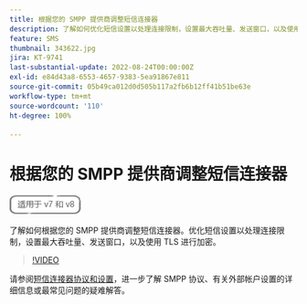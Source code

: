 ```yaml
---
title: 根据您的 SMPP 提供商调整短信连接器
description: 了解如何优化短信设置以处理连接限制，设置最大吞吐量、发送窗口，以及使用 TLS 进行加密。
feature: SMS
thumbnail: 343622.jpg
jira: KT-9741
last-substantial-update: 2022-08-24T00:00:00Z
exl-id: e84d43a8-6553-4657-9383-5ea91867e811
source-git-commit: 05b49ca012d0d505b117a2fb6b12ff41b51be63e
workflow-type: tm+mt
source-wordcount: '110'
ht-degree: 100%

---
```


# 根据您的 SMPP 提供商调整短信连接器

![适用于 V7、V8](../assets/V7-V8-stamp.png)

了解如何根据您的 SMPP 提供商调整短信连接器。优化短信设置以处理连接限制，设置最大吞吐量、发送窗口，以及使用 TLS 进行加密。

>[!VIDEO](https://video.tv.adobe.com/v/343622?quality=12&learn=on)

请参阅[短信连接器协议和设置](https://experienceleague.adobe.com/docs/campaign-classic/using/sending-messages/sending-messages-on-mobiles/sms-protocol.html?lang=zh-Hans#sending-messages)，进一步了解 SMPP 协议、有关外部帐户设置的详细信息或最常见问题的疑难解答。

